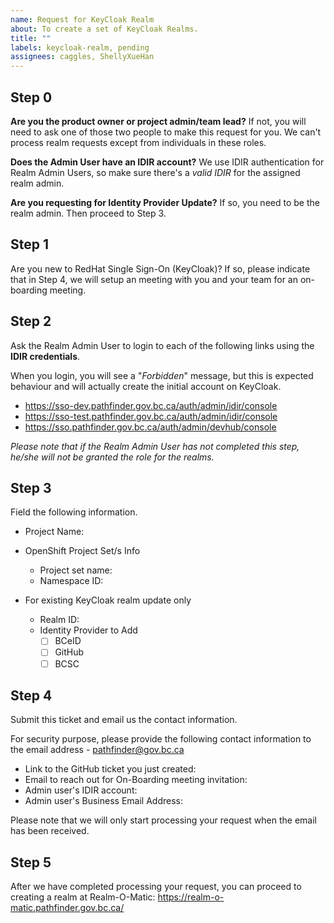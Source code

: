 ```yaml
---
name: Request for KeyCloak Realm
about: To create a set of KeyCloak Realms.
title: ""
labels: keycloak-realm, pending
assignees: caggles, ShellyXueHan
---
```


## Step 0

**Are you the product owner or project admin/team lead?**
If not, you will need to ask one of those two people to make this request for you. We can't process realm requests except from individuals in these roles.

**Does the Admin User have an IDIR account?**
We use IDIR authentication for Realm Admin Users, so make sure there's a _valid IDIR_ for the assigned realm admin.

**Are you requesting for Identity Provider Update?**
If so, you need to be the realm admin. Then proceed to Step 3.

## Step 1

Are you new to RedHat Single Sign-On (KeyCloak)? If so, please indicate that in Step 4, we will setup an meeting with you and your team for an on-boarding meeting.

## Step 2

Ask the Realm Admin User to login to each of the following links using the **IDIR credentials**.

When you login, you will see a "_Forbidden_" message, but this is expected behaviour and will actually create the initial account on KeyCloak.

- https://sso-dev.pathfinder.gov.bc.ca/auth/admin/idir/console
- https://sso-test.pathfinder.gov.bc.ca/auth/admin/idir/console
- https://sso.pathfinder.gov.bc.ca/auth/admin/devhub/console

_Please note that if the Realm Admin User has not completed this step, he/she will not be granted the role for the realms._

## Step 3

Field the following information.

- Project Name:

- OpenShift Project Set/s Info

  - Project set name:
  - Namespace ID:

- For existing KeyCloak realm update only
  - Realm ID:
  - Identity Provider to Add
    - [ ] BCeID
    - [ ] GitHub
    - [ ] BCSC

## Step 4

Submit this ticket and email us the contact information.

For security purpose, please provide the following contact information to the email address - [pathfinder@gov.bc.ca](mailto:pathfinder@gov.bc.ca?subject=DevOps%20Request%20KeyCloak%20Realm&body=%2A%20Link%20to%20the%20GitHub%20ticket%20you%20just%20created%3A%0A%2A%20Email%20to%20reach%20out%20for%20On-Boarding%20meeting%20invitation%3A%0A%2A%20Admin%20user%27s%20IDIR%20account%3A%0A%2A%20Admin%20user%27s%20Business%20Email%20Address%3A)

- Link to the GitHub ticket you just created:
- Email to reach out for On-Boarding meeting invitation:
- Admin user's IDIR account:
- Admin user's Business Email Address:

Please note that we will only start processing your request when the email has been received.

## Step 5

After we have completed processing your request, you can proceed to creating a realm at Realm-O-Matic: https://realm-o-matic.pathfinder.gov.bc.ca/

